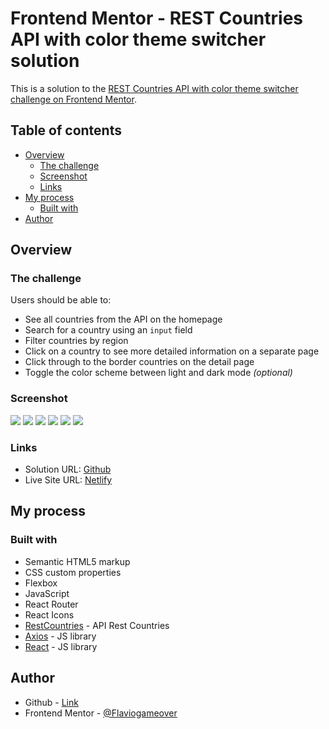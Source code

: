 # Frontend Mentor - REST Countries API with color theme switcher solution

This is a solution to the [REST Countries API with color theme switcher challenge on Frontend Mentor](https://www.frontendmentor.io/challenges/rest-countries-api-with-color-theme-switcher-5cacc469fec04111f7b848ca).

## Table of contents

-   [Overview](#overview)
    -   [The challenge](#the-challenge)
    -   [Screenshot](#screenshot)
    -   [Links](#links)
-   [My process](#my-process)
    -   [Built with](#built-with)
-   [Author](#author)

## Overview

### The challenge

Users should be able to:

-   See all countries from the API on the homepage
-   Search for a country using an `input` field
-   Filter countries by region
-   Click on a country to see more detailed information on a separate page
-   Click through to the border countries on the detail page
-   Toggle the color scheme between light and dark mode _(optional)_

### Screenshot

![](./screen_1.png)
![](./screen_2.png)
![](./screen_3.png)
![](./screen_4.png)
![](./screen_5.png)
![](./screen_6.png)

### Links

-   Solution URL: [Github](https://github.com/Flaviogameover/countries_api)
-   Live Site URL: [Netlify](https://flaviogameover-countries-api.netlify.app)

## My process

### Built with

-   Semantic HTML5 markup
-   CSS custom properties
-   Flexbox
-   JavaScript
-   React Router
-   React Icons
-   [RestCountries](https://restcountries.com/) - API Rest Countries
-   [Axios](https://axios-http.com/) - JS library
-   [React](https://reactjs.org/) - JS library

## Author

-   Github - [Link](https://github.com/Flaviogameover)
-   Frontend Mentor - [@Flaviogameover](https://www.frontendmentor.io/profile/Flaviogameover)
